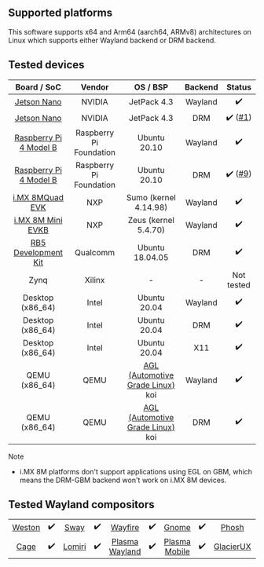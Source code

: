 ## Supported platforms
This software supports x64 and Arm64 (aarch64, ARMv8) architectures on Linux which supports either Wayland backend or DRM backend.

## Tested devices
| Board / SoC | Vendor | OS / BSP | Backend | Status |
| :-------------: | :-------------: | :-------------: | :-------------: | :-------------: |
| [Jetson Nano](https://developer.nvidia.com/embedded/jetson-nano-developer-kit) | NVIDIA | JetPack 4.3 | Wayland | :heavy_check_mark: |
| [Jetson Nano](https://developer.nvidia.com/embedded/jetson-nano-developer-kit) | NVIDIA | JetPack 4.3 | DRM | :heavy_check_mark: ([#1](https://github.com/sony/flutter-embedded-linux/issues/1))|
| [Raspberry Pi 4 Model B](https://www.raspberrypi.org/products/raspberry-pi-4-model-b/) | Raspberry Pi Foundation | Ubuntu 20.10 | Wayland | :heavy_check_mark: |
| [Raspberry Pi 4 Model B](https://www.raspberrypi.org/products/raspberry-pi-4-model-b/) | Raspberry Pi Foundation | Ubuntu 20.10 | DRM | :heavy_check_mark: ([#9](https://github.com/sony/flutter-embedded-linux/issues/9)) |
| [i.MX 8MQuad EVK](https://www.nxp.com/design/development-boards/i-mx-evaluation-and-development-boards/evaluation-kit-for-the-i-mx-8m-applications-processor:MCIMX8M-EVK) | NXP | Sumo (kernel 4.14.98) | Wayland | :heavy_check_mark: |
| [i.MX 8M Mini EVKB](https://www.nxp.com/design/development-boards/i-mx-evaluation-and-development-boards/evaluation-kit-for-the-i-mx-8m-mini-applications-processor:8MMINILPD4-EVK) | NXP | Zeus (kernel 5.4.70) | Wayland | :heavy_check_mark: |
| [RB5 Development Kit](https://developer.qualcomm.com/qualcomm-robotics-rb5-kit) | Qualcomm | Ubuntu 18.04.05 | DRM | :heavy_check_mark: |
| Zynq | Xilinx | - | - | Not tested |
| Desktop (x86_64) | Intel | Ubuntu 20.04 | Wayland | :heavy_check_mark: |
| Desktop (x86_64) | Intel | Ubuntu 20.04 | DRM | :heavy_check_mark: |
| Desktop (x86_64) | Intel | Ubuntu 20.04 | X11 | :heavy_check_mark: |
| QEMU (x86_64) | QEMU | [AGL (Automotive Grade Linux)](https://wiki.automotivelinux.org/) koi | Wayland | :heavy_check_mark: |
| QEMU (x86_64) | QEMU | [AGL (Automotive Grade Linux)](https://wiki.automotivelinux.org/) koi | DRM | :heavy_check_mark: |

Note
 - i.MX 8M platforms don't support applications using EGL on GBM, which means the DRM-GBM backend won't work on i.MX 8M devices.

## Tested Wayland compositors
|||||||||||
| :-: | :-: | :-: | :-: | :-: | :-: | :-: | :-: | :-: | :-: |
[Weston](https://gitlab.freedesktop.org/wayland/weston/-/blob/master/README.md) | :heavy_check_mark: | [Sway](https://swaywm.org/) | :heavy_check_mark: | [Wayfire](https://wayfire.org/) | :heavy_check_mark: | [Gnome](https://www.gnome.org/) | :heavy_check_mark: | [Phosh](https://source.puri.sm/Librem5/phosh) | :heavy_check_mark: |
| [Cage](https://www.hjdskes.nl/projects/cage/) | :heavy_check_mark: | [Lomiri](https://lomiri.com/) | :heavy_check_mark: | [Plasma Wayland](https://community.kde.org/Plasma/Wayland) | :heavy_check_mark: | [Plasma Mobile](https://www.plasma-mobile.org/) | :heavy_check_mark: | [GlacierUX](https://wiki.merproject.org/wiki/Nemo/Glacier) | :heavy_check_mark: |